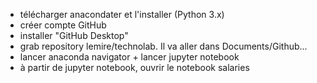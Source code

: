 - télécharger anacondater et l'installer (Python 3.x)
- créer compte GitHub
- installer "GitHub Desktop"
- grab repository lemire/technolab. Il va aller dans Documents/Github...
- lancer anaconda navigator + lancer jupyter notebook
- à partir de jupyter notebook, ouvrir le notebook salaries
